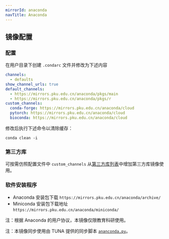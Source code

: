 ```yaml
---
mirrorId: anaconda
navTitle: Anaconda
---
```


## 镜像配置

### 配置

在用户目录下创建 `.condarc` 文件并修改为下述内容

```yaml
channels:
  - defaults
show_channel_urls: true
default_channels:
  - https://mirrors.pku.edu.cn/anaconda/pkgs/main
  - https://mirrors.pku.edu.cn/anaconda/pkgs/r
custom_channels:
  conda-forge: https://mirrors.pku.edu.cn/anaconda/cloud
  pytorch: https://mirrors.pku.edu.cn/anaconda/cloud
  bioconda: https://mirrors.pku.edu.cn/anaconda/cloud
```

修改后执行下述命令以清除缓存：

`conda clean -i`

### 第三方库

可按需仿照配置文件中 `custom_channels` 从[第三方库列表](https://mirrors.pku.edu.cn/anaconda/cloud/)中增加第三方库镜像使用。

### 软件安装程序

- Anaconda 安装包下载 `https://mirrors.pku.edu.cn/anaconda/archive/`
- Miniconda 安装包下载地址 `https://mirrors.pku.edu.cn/anaconda/miniconda/`

注：根据 Anaconda 的用户协议，本镜像仅限教育科研使用。

注：本镜像同步使用由 TUNA 提供的同步脚本 [`ananconda.py`](https://github.com/tuna/tunasync-scripts/blob/master/anaconda.py)。
